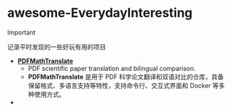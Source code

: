 # awesome-EverydayInteresting
> [!IMPORTANT]
>
> 记录平时发现的一些好玩有用的项目

+ **[PDFMathTranslate](https://github.com/Byaidu/PDFMathTranslate)**
  + PDF scientific paper translation and bilingual comparison.
  + **PDFMathTranslate** 是用于 PDF 科学论文翻译和双语对比的仓库，具备保留格式、多语言支持等特性，支持命令行、交互式界面和 Docker 等多种使用方式。
+ 
